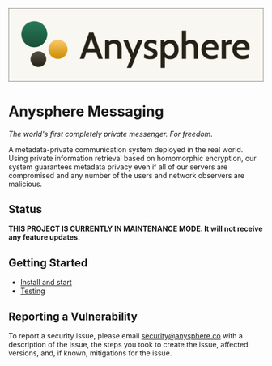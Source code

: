 ![](https://github.com/anysphere/anysphere-messaging/blob/main/anysphere-messaging-logo.png?raw=true)

# Anysphere Messaging

_The world's first completely private messenger. For freedom._

A metadata-private communication system deployed in the real world. Using private information retrieval based on homomorphic encryption, our system guarantees metadata privacy even if all of our servers are compromised and any number of the users and network observers are malicious.

## Status

**THIS PROJECT IS CURRENTLY IN MAINTENANCE MODE. It will not receive any feature updates.**

## Getting Started

- [Install and start](/START.md)
- [Testing](/TESTING.md)

## Reporting a Vulnerability

To report a security issue, please email [security@anysphere.co](mailto:security@anysphere.co) with a description
of the issue, the steps you took to create the issue, affected versions, and, if
known, mitigations for the issue.
